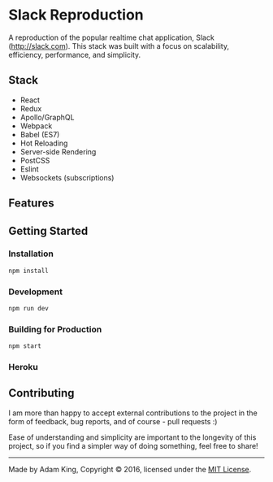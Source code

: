 # Slack Reproduction
A reproduction of the popular realtime chat application, Slack (http://slack.com). This stack was built with a focus on scalability, efficiency, performance, and simplicity.

## Stack
- React
- Redux
- Apollo/GraphQL
- Webpack
- Babel (ES7)
- Hot Reloading
- Server-side Rendering
- PostCSS
- Eslint
- Websockets (subscriptions)

## Features

## Getting Started
### Installation
```bash
npm install
```

### Development
```bash
npm run dev
```

### Building for Production
```bash
npm start
```

### Heroku

## Contributing
I am more than happy to accept external contributions to the project in the form of feedback, bug reports, and of course - pull requests :)

Ease of understanding and simplicity are important to the longevity of this project, so if you find a simpler way of doing something, feel free to share!

--- 

Made by Adam King, Copyright © 2016, licensed under the [MIT License](https://github.com/adamjking3/Slack-Reproduction/blob/master/LICENSE).
